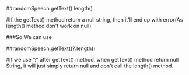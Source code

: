 ##randomSpeech.getText().length()

#If the getText() method return a null string, then it'll end up with error(As length() method don't work on null)

###So We can use

##randomSpeech.getText()?.length()

#If we use '?' after getText() method, when getText() method return null String, it will just simply return null and don't call the length() method.

